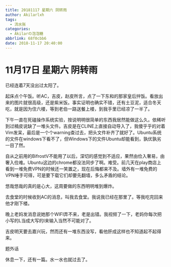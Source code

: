 ```yaml
---
title: 20181117 星期六 阴转雨
author: Akilarlxh
tags:
  - 流水账
categories:
  - Akilarの泡泡糖
abbrlink: 68f0cbb6
date: 2018-11-17 20:40:00
---
```

# 11月17日 星期六 阴转雨

已经连着7天没出过太阳了。

起床点个午饭。听AC，吉皮，赵皮所言，点了一下东和的那家皇后拌饭。看放出来的图片就很高级，还是紫米饭。事实证明也确实不错，还有土豆泥，适合冬天吃，就是因为住六楼，等到老伯一路送餐上楼，到我手里已经凉了一半了。

下午一直在死磕操作系统实验，按说明明很简单的东西我居然能做这么久。依稀听到过楠皮说缺了一堆头文件。吉皮是在CLINE上直接自动导入了，我傻乎乎的对着Vim发呆，最后是一个个warning查过去，把头文件补齐了就好了。Ubuntu系统的文件在windows下看不了，但Windows下的文件Ubuntu却能看到，孰优孰劣一目了然。

自从之前用的BifrostV不能用了以后，深切的感觉到不适应，果然由俭入奢易，由奢入俭难。Ubuntu这边的chrome都没法同步了啊。难受。前几天在play商店上看到一堆免费VPN的时候还一笑置之，现在后悔都来不及。墙外有一堆免费的VPN唾手可得，可是要下载它们却要先翻墙，多么矛盾的结论。

悠哉悠哉的真的是心大，这周要做的东西明明堆到爆炸。

去食堂的时候收到AC的消息，叫我去食堂。我说我已经在那里了。等我吃完回来他才刚下楼。

晚上老妈发消息说她那个WIFI弄不来，老是出错。我视频了一下，老妈你每次把小写的L当成大写的I来输入当然不可能对了。

吉皮明天要去嘉兴玩，然而还有一堆东西没写，看他肝成这样也不知道起不起得来。

题外话

休息一下，还有一篇。水一水也就过去了。